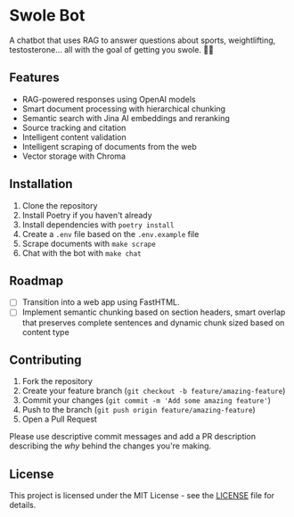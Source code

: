 # Swole Bot

A chatbot that uses RAG to answer questions about sports, weightlifting, testosterone... 
all with the goal of getting you swole. 💪🏻

## Features

- RAG-powered responses using OpenAI models
- Smart document processing with hierarchical chunking
- Semantic search with Jina AI embeddings and reranking
- Source tracking and citation
- Intelligent content validation
- Intelligent scraping of documents from the web
- Vector storage with Chroma

## Installation

1. Clone the repository
2. Install Poetry if you haven't already
3. Install dependencies with `poetry install`
4. Create a `.env` file based on the `.env.example` file
5. Scrape documents with `make scrape`
6. Chat with the bot with `make chat`

## Roadmap

- [ ] Transition into a web app using FastHTML.
- [ ] Implement semantic chunking based on section headers, smart overlap that preserves complete sentences and dynamic chunk sized based on content type

## Contributing

1. Fork the repository
2. Create your feature branch (`git checkout -b feature/amazing-feature`)
3. Commit your changes (`git commit -m 'Add some amazing feature'`)
4. Push to the branch (`git push origin feature/amazing-feature`)
5. Open a Pull Request

Please use descriptive commit messages and add a PR description 
describing the *why* behind the changes you're making.

## License

This project is licensed under the MIT License - see the [LICENSE](LICENSE) file for details.